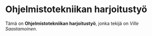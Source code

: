 # Ohjelmistotekniikan harjoitustyö

Tämä on **Ohjelmistotekniikan harjoitustyö**, jonka tekijä on _Ville Saastamoinen_.
